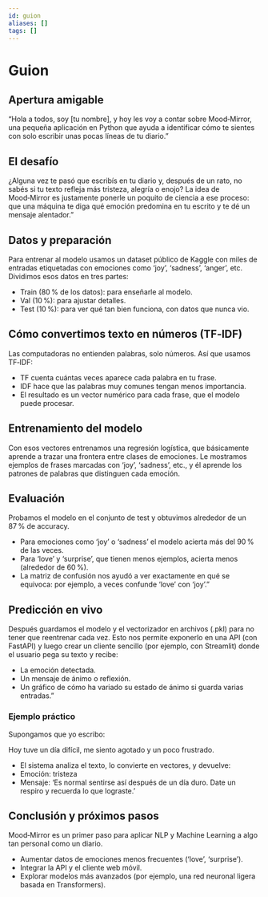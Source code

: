 ```yaml
---
id: guion
aliases: []
tags: []
---
```


# Guion

## Apertura amigable

“Hola a todos, soy [tu nombre], y hoy les voy a contar sobre Mood‑Mirror,
una pequeña aplicación en Python que ayuda a identificar cómo te sientes con solo
escribir unas pocas líneas de tu diario.”

## El desafío

¿Alguna vez te pasó que escribís en tu diario y, después de un rato, no sabés
si tu texto refleja más tristeza, alegría o enojo? La idea de Mood‑Mirror es
justamente ponerle un poquito de ciencia a ese proceso: que una máquina te diga
qué emoción predomina en tu escrito y te dé un mensaje alentador.”

## Datos y preparación

Para entrenar al modelo usamos un dataset público de Kaggle con miles de
entradas etiquetadas con emociones como ‘joy’, ‘sadness’, ‘anger’, etc.
Dividimos esos datos en tres partes:

- Train (80 % de los datos): para enseñarle al modelo.
- Val (10 %): para ajustar detalles.
- Test (10 %): para ver qué tan bien funciona, con datos que nunca vio.

## Cómo convertimos texto en números (TF‑IDF)

Las computadoras no entienden palabras, solo números. Así que usamos TF‑IDF:

- TF cuenta cuántas veces aparece cada palabra en tu frase.
- IDF hace que las palabras muy comunes tengan menos importancia.
- El resultado es un vector numérico para cada frase, que el modelo puede procesar.

## Entrenamiento del modelo

Con esos vectores entrenamos una regresión logística, que básicamente aprende
a trazar una frontera entre clases de emociones. Le mostramos ejemplos de frases
marcadas con ‘joy’, ‘sadness’, etc., y él aprende los patrones de palabras que
distinguen cada emoción.

## Evaluación

Probamos el modelo en el conjunto de test y obtuvimos alrededor de un 87 % de accuracy.

- Para emociones como ‘joy’ o ‘sadness’ el modelo acierta más del 90 % de las veces.
- Para ‘love’ y ‘surprise’, que tienen menos ejemplos, acierta menos (alrededor
  de 60 %).
- La matriz de confusión nos ayudó a ver exactamente en qué se equivoca: por ejemplo,
  a veces confunde ‘love’ con ‘joy’.”

## Predicción en vivo

Después guardamos el modelo y el vectorizador en archivos (.pkl) para no
tener que reentrenar cada vez. Esto nos permite exponerlo en una API (con FastAPI)
y luego crear un cliente sencillo (por ejemplo, con Streamlit) donde el usuario pega
su texto y recibe:

- La emoción detectada.
- Un mensaje de ánimo o reflexión.
- Un gráfico de cómo ha variado su estado de ánimo si guarda varias entradas.”

### Ejemplo práctico

Supongamos que yo escribo:

Hoy tuve un día difícil, me siento agotado y un poco frustrado.

- El sistema analiza el texto, lo convierte en vectores, y devuelve:
- Emoción: tristeza
- Mensaje: ‘Es normal sentirse así después de un día duro. Date un respiro y
  recuerda lo que lograste.’

## Conclusión y próximos pasos

Mood‑Mirror es un primer paso para aplicar NLP y Machine Learning
a algo tan personal como un diario.

- Aumentar datos de emociones menos frecuentes (‘love’, ‘surprise’).
- Integrar la API y el cliente web móvil.
- Explorar modelos más avanzados (por ejemplo, una red neuronal ligera basada en
  Transformers).
